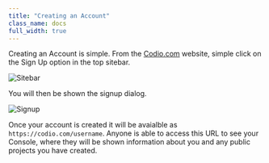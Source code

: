 ```yaml
---
title: "Creating an Account"
class_name: docs
full_width: true
---
```


Creating an Account is simple. From the [Codio.com](https://codio.com) website, simple click on the Sign Up option in the top sitebar.

![Sitebar](/img/docs/sitebar-site.png)

You will then be shown the signup dialog.

![Signup](/img/docs/signup.png)

Once your account is created it will be avaialble as `https://codio.com/username`. Anyone is able to access this URL to see your Console, where they will be shown information about you and any public projects you have created.

